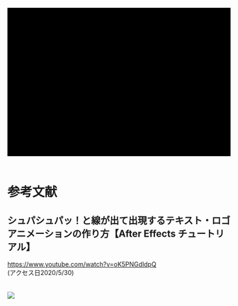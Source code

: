 ![原画像](https://github.com/k174r/artworks/blob/master/tdu_cnl/tdu_cnl.gif)
<br><br>
# 参考文献
## シュパシュパッ！と線が出て出現するテキスト・ロゴアニメーションの作り方【After Effects チュートリアル】
<https://www.youtube.com/watch?v=oK5PNGdldpQ>  
(アクセス日2020/5/30)  
<br><br>
[![](http://img.youtube.com/vi/oK5PNGdldpQ/0.jpg)](http://www.youtube.com/watch?v=oK5PNGdldpQ "")
